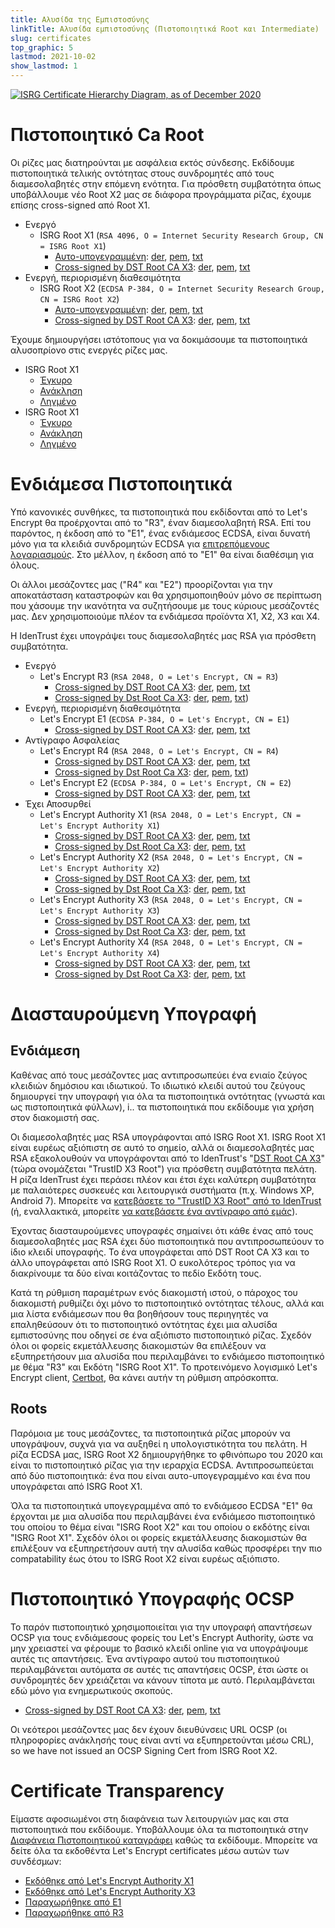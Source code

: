 ```yaml
---
title: Αλυσίδα της Εμπιστοσύνης
linkTitle: Αλυσίδα εμπιστοσύνης (Πιστοποιητικά Root και Intermediate)
slug: certificates
top_graphic: 5
lastmod: 2021-10-02
show_lastmod: 1
---
```



[![ISRG Certificate Hierarchy Diagram, as of December 2020](/images/isrg-hierarchy.png)](/images/isrg-hierarchy.png)

# Πιστοποιητικό Ca Root

Οι ρίζες μας διατηρούνται με ασφάλεια εκτός σύνδεσης. Εκδίδουμε πιστοποιητικά τελικής οντότητας στους συνδρομητές από τους διαμεσολαβητές στην επόμενη ενότητα. Για πρόσθετη συμβατότητα όπως υποβάλλουμε νέο Root X2 μας σε διάφορα προγράμματα ρίζας, έχουμε επίσης cross-signed από Root X1.

* Ενεργό
  * ISRG Root X1 (`RSA 4096, O = Internet Security Research Group, CN = ISRG Root X1`)
    * [Αυτο-υπογεγραμμένη](https://crt.sh/?id=9314791): [der](/certs/isrgrootx1.der), [pem](/certs/isrgrootx1.pem), [txt](/certs/isrgrootx1.txt)
    * [Cross-signed by DST Root CA X3](https://crt.sh/?id=3958242236): [der](/certs/isrg-root-x1-cross-signed.der), [pem](/certs/isrg-root-x1-cross-signed.pem), [txt](/certs/isrg-root-x1-cross-signed.txt)
* Ενεργή, περιορισμένη διαθεσιμότητα
  * ISRG Root X2 (`ECDSA P-384, O = Internet Security Research Group, CN = ISRG Root X2`)
    * [Αυτο-υπογεγραμμένη](https://crt.sh/?id=3335562555): [der](/certs/isrg-root-x2.der), [pem](/certs/isrg-root-x2.pem), [txt](/certs/isrg-root-x2.txt)
    * [Cross-signed by DST Root CA X3](https://crt.sh/?id=3334561878): [der](/certs/isrg-root-x2-cross-signed.der), [pem](/certs/isrg-root-x2-cross-signed.pem), [txt](/certs/isrg-root-x2-cross-signed.txt)

Έχουμε δημιουργήσει ιστότοπους για να δοκιμάσουμε τα πιστοποιητικά αλυσοπρίονο στις ενεργές ρίζες μας.

* ISRG Root X1
  * [Έγκυρο](https://valid-isrgrootx1.letsencrypt.org/)
  * [Ανάκληση](https://revoked-isrgrootx1.letsencrypt.org/)
  * [Ληγμένο](https://expired-isrgrootx1.letsencrypt.org/)
* ISRG Root X1
  * [Έγκυρο](https://valid-isrgrootx2.letsencrypt.org/)
  * [Ανάκληση](https://revoked-isrgrootx2.letsencrypt.org/)
  * [Ληγμένο](https://expired-isrgrootx2.letsencrypt.org/)

# Ενδιάμεσα Πιστοποιητικά

Υπό κανονικές συνθήκες, τα πιστοποιητικά που εκδίδονται από το Let's Encrypt θα προέρχονται από το "R3", έναν διαμεσολαβητή RSA. Επί του παρόντος, η έκδοση από το "E1", ένας ενδιάμεσος ECDSA, είναι δυνατή μόνο για τα κλειδιά συνδρομητών ECDSA για [επιτρεπόμενους λογαριασμούς](https://community.letsencrypt.org/t/ecdsa-availability-in-production-environment/150679). Στο μέλλον, η έκδοση από το "E1" θα είναι διαθέσιμη για όλους.

Οι άλλοι μεσάζοντες μας ("R4" και "E2") προορίζονται για την αποκατάσταση καταστροφών και θα χρησιμοποιηθούν μόνο σε περίπτωση που χάσουμε την ικανότητα να συζητήσουμε με τους κύριους μεσάζοντές μας. Δεν χρησιμοποιούμε πλέον τα ενδιάμεσα προϊόντα X1, X2, X3 και X4.

Η IdenTrust έχει υπογράψει τους διαμεσολαβητές μας RSA για πρόσθετη συμβατότητα.

* Ενεργό
  * Let's Encrypt R3 (`RSA 2048, O = Let's Encrypt, CN = R3`)
    * [Cross-signed by DST Root CA X3](https://crt.sh/?id=3334561879): [der](/certs/lets-encrypt-r3.der), [pem](/certs/lets-encrypt-r3.pem), [txt](/certs/lets-encrypt-r3.txt)
    * [Cross-signed by Dst Root Ca X3](https://crt.sh/?id=3479778542): [der](/certs/lets-encrypt-r3-cross-signed.der), [pem](/certs/lets-encrypt-r3-cross-signed.pem), [txt](/certs/lets-encrypt-r3-cross-signed.txt))
* Ενεργή, περιορισμένη διαθεσιμότητα
  * Let's Encrypt E1 (`ECDSA P-384, O = Let's Encrypt, CN = E1`)
    * [Cross-signed by DST Root CA X3](https://crt.sh/?id=3334671964): [der](/certs/lets-encrypt-e1.der), [pem](/certs/lets-encrypt-e1.pem), [txt](/certs/lets-encrypt-e1.txt)
* Αντίγραφο Ασφαλείας
  * Let's Encrypt R4 (`RSA 2048, O = Let's Encrypt, CN = R4`)
    * [Cross-signed by DST Root CA X3](https://crt.sh/?id=3334561877): [der](/certs/lets-encrypt-r4.der), [pem](/certs/lets-encrypt-r4.pem), [txt](/certs/lets-encrypt-r4.txt)
    * [Cross-signed by Dst Root Ca X3](https://crt.sh/?id=3479778543): [der](/certs/lets-encrypt-r4-cross-signed.der), [pem](/certs/lets-encrypt-r4-cross-signed.pem), [txt](/certs/lets-encrypt-r4-cross-signed.txt))
  * Let's Encrypt E2 (`ECDSA P-384, O = Let's Encrypt, CN = E2`)
    * [Cross-signed by DST Root CA X3](https://crt.sh/?id=3334671963): [der](/certs/lets-encrypt-e2.der), [pem](/certs/lets-encrypt-e2.pem), [txt](/certs/lets-encrypt-e2.txt)
* Έχει Αποσυρθεί
  * Let's Encrypt Authority X1 (`RSA 2048, O = Let's Encrypt, CN = Let's Encrypt Authority X1`)
    * [Cross-signed by DST Root CA X3](https://crt.sh/?id=9314792): [der](/certs/letsencryptauthorityx1.der), [pem](/certs/letsencryptauthorityx1.pem), [txt](/certs/letsencryptauthorityx1.txt)
    * [Cross-signed by Dst Root Ca X3](https://crt.sh/?id=10235198): [der](/certs/lets-encrypt-x1-cross-signed.der), [pem](/certs/lets-encrypt-x1-cross-signed.pem), [txt](/certs/lets-encrypt-x1-cross-signed.txt)
  * Let's Encrypt Authority X2 (`RSA 2048, O = Let's Encrypt, CN = Let's Encrypt Authority X2`)
    * [Cross-signed by DST Root CA X3](https://crt.sh/?id=12721505): [der](/certs/letsencryptauthorityx2.der), [pem](/certs/letsencryptauthorityx2.pem), [txt](/certs/letsencryptauthorityx2.txt)
    * [Cross-signed by Dst Root Ca X3](https://crt.sh/?id=10970235): [der](/certs/lets-encrypt-x2-cross-signed.der), [pem](/certs/lets-encrypt-x2-cross-signed.pem), [txt](/certs/lets-encrypt-x2-cross-signed.txt)
  * Let's Encrypt Authority X3 (`RSA 2048, O = Let's Encrypt, CN = Let's Encrypt Authority X3`)
    * [Cross-signed by DST Root CA X3](https://crt.sh/?id=47997543): [der](/certs/letsencryptauthorityx3.der), [pem](/certs/letsencryptauthorityx3.pem), [txt](/certs/letsencryptauthorityx3.txt)
    * [Cross-signed by Dst Root Ca X3](https://crt.sh/?id=15706126): [der](/certs/lets-encrypt-x3-cross-signed.der), [pem](/certs/lets-encrypt-x3-cross-signed.pem), [txt](/certs/lets-encrypt-x3-cross-signed.txt)
  * Let's Encrypt Authority X4 (`RSA 2048, O = Let's Encrypt, CN = Let's Encrypt Authority X4`)
    * [Cross-signed by DST Root CA X3](https://crt.sh/?id=47997546): [der](/certs/letsencryptauthorityx4.der), [pem](/certs/letsencryptauthorityx4.pem), [txt](/certs/letsencryptauthorityx4.txt)
    * [Cross-signed by Dst Root Ca X3](https://crt.sh/?id=15710291): [der](/certs/lets-encrypt-x4-cross-signed.der), [pem](/certs/lets-encrypt-x4-cross-signed.pem), [txt](/certs/lets-encrypt-x4-cross-signed.txt)

# Διασταυρούμενη Υπογραφή

## Ενδιάμεση

Καθένας από τους μεσάζοντες μας αντιπροσωπεύει ένα ενιαίο ζεύγος κλειδιών δημόσιου και ιδιωτικού. Το ιδιωτικό κλειδί αυτού του ζεύγους δημιουργεί την υπογραφή για όλα τα πιστοποιητικά οντότητας (γνωστά και ως πιστοποιητικά φύλλων), i.. τα πιστοποιητικά που εκδίδουμε για χρήση στον διακομιστή σας.

Οι διαμεσολαβητές μας RSA υπογράφονται από ISRG Root X1. ISRG Root X1 είναι ευρέως αξιόπιστη σε αυτό το σημείο, αλλά οι διαμεσολαβητές μας RSA εξακολουθούν να υπογράφονται από το IdenTrust's "[DST Root CA X3](https://crt.sh/?id=8395)" (τώρα ονομάζεται "TrustID X3 Root") για πρόσθετη συμβατότητα πελάτη. Η ρίζα IdenTrust έχει περάσει πλέον και έτσι έχει καλύτερη συμβατότητα με παλαιότερες συσκευές και λειτουργικά συστήματα (π.χ. Windows XP, Android 7). Μπορείτε να [κατεβάσετε το "TrustID X3 Root" από το IdenTrust](https://www.identrust.com/support/downloads) (ή, εναλλακτικά, μπορείτε [να κατεβάσετε ένα αντίγραφο από εμάς](/certs/trustid-x3-root.pem.txt)).

Έχοντας διασταυρούμενες υπογραφές σημαίνει ότι κάθε ένας από τους διαμεσολαβητές μας RSA έχει δύο πιστοποιητικά που αντιπροσωπεύουν το ίδιο κλειδί υπογραφής. Το ένα υπογράφεται από DST Root CA X3 και το άλλο υπογράφεται από ISRG Root X1. Ο ευκολότερος τρόπος για να διακρίνουμε τα δύο είναι κοιτάζοντας το πεδίο Εκδότη τους.

Κατά τη ρύθμιση παραμέτρων ενός διακομιστή ιστού, ο πάροχος του διακομιστή ρυθμίζει όχι μόνο το πιστοποιητικό οντότητας τέλους, αλλά και μια λίστα ενδιάμεσων που θα βοηθήσουν τους περιηγητές να επαληθεύσουν ότι το πιστοποιητικό οντότητας έχει μια αλυσίδα εμπιστοσύνης που οδηγεί σε ένα αξιόπιστο πιστοποιητικό ρίζας. Σχεδόν όλοι οι φορείς εκμετάλλευσης διακομιστών θα επιλέξουν να εξυπηρετήσουν μια αλυσίδα που περιλαμβάνει το ενδιάμεσο πιστοποιητικό με θέμα "R3" και Εκδότη "ISRG Root X1". Το προτεινόμενο λογισμικό Let's Encrypt client, [Certbot](https://certbot.org), θα κάνει αυτήν τη ρύθμιση απρόσκοπτα.

## Roots
Παρόμοια με τους μεσάζοντες, τα πιστοποιητικά ρίζας μπορούν να υπογράψουν, συχνά για να αυξηθεί η υπολογιστικότητα του πελάτη. Η ρίζα ECDSA μας, ISRG Root X2 δημιουργήθηκε το φθινόπωρο του 2020 και είναι το πιστοποιητικό ρίζας για την ιεραρχία ECDSA. Αντιπροσωπεύεται από δύο πιστοποιητικά: ένα που είναι αυτο-υπογεγραμμένο και ένα που υπογράφεται από ISRG Root X1.

Όλα τα πιστοποιητικά υπογεγραμμένα από το ενδιάμεσο ECDSA "E1" θα έρχονται με μια αλυσίδα που περιλαμβάνει ένα ενδιάμεσο πιστοποιητικό του οποίου το θέμα είναι "ISRG Root X2" και του οποίου ο εκδότης είναι "ISRG Root X1". Σχεδόν όλοι οι φορείς εκμετάλλευσης διακομιστών θα επιλέξουν να εξυπηρετήσουν αυτή την αλυσίδα καθώς προσφέρει την πιο compatability έως ότου το ISRG Root X2 είναι ευρέως αξιόπιστο.

# Πιστοποιητικό Υπογραφής OCSP

Το παρόν πιστοποιητικό χρησιμοποιείται για την υπογραφή απαντήσεων OCSP για τους ενδιάμεσους φορείς του Let's Encrypt Authority, ώστε να μην χρειαστεί να φέρουμε το βασικό κλειδί online για να υπογράψουμε αυτές τις απαντήσεις. Ένα αντίγραφο αυτού του πιστοποιητικού περιλαμβάνεται αυτόματα σε αυτές τις απαντήσεις OCSP, έτσι ώστε οι συνδρομητές δεν χρειάζεται να κάνουν τίποτα με αυτό. Περιλαμβάνεται εδώ μόνο για ενημερωτικούς σκοπούς.

* [Cross-signed by DST Root CA X3](https://crt.sh/?id=2929281974): [der](/certs/isrg-root-ocsp-x1.der), [pem](/certs/isrg-root-ocsp-x1.pem), [txt](/certs/isrg-root-ocsp-x1.txt)

Οι νεότεροι μεσάζοντες μας δεν έχουν διευθύνσεις URL OCSP (οι πληροφορίες ανάκλησής τους είναι αντί να εξυπηρετούνται μέσω CRL), so we have not issued an OCSP Signing Cert from ISRG Root X2.

# Certificate Transparency

Είμαστε αφοσιωμένοι στη διαφάνεια των λειτουργιών μας και στα πιστοποιητικά που εκδίδουμε. Υποβάλλουμε όλα τα πιστοποιητικά στην [Διαφάνεια Πιστοποιητικού καταγράφει](https://www.certificate-transparency.org/) καθώς τα εκδίδουμε. Μπορείτε να δείτε όλα τα εκδοθέντα Let's Encrypt certificates μέσω αυτών των συνδέσμων:

* [Εκδόθηκε από Let's Encrypt Authority X1](https://crt.sh/?Identity=%25&iCAID=7395)
* [Εκδόθηκε από Let's Encrypt Authority X3](https://crt.sh/?Identity=%25&iCAID=16418)
* [Παραχωρήθηκε από Ε1](https://crt.sh/?Identity=%25&iCAID=183283)
* [Παραχωρήθηκε από R3](https://crt.sh/?Identity=%25&iCAID=183267)
